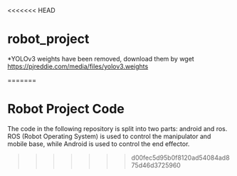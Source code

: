 <<<<<<< HEAD
# robot_project
 
*YOLOv3 weights have been removed, download them by wget https://pjreddie.com/media/files/yolov3.weights
 
=======
# Robot Project Code    

The code in the following repository is split into two parts: android and ros.     
ROS (Robot Operating System) is used to control the manipulator and mobile base, while Android is used to control the end effector.    
>>>>>>> d00fec5d95b0f8120ad54084ad875d46d3725960
